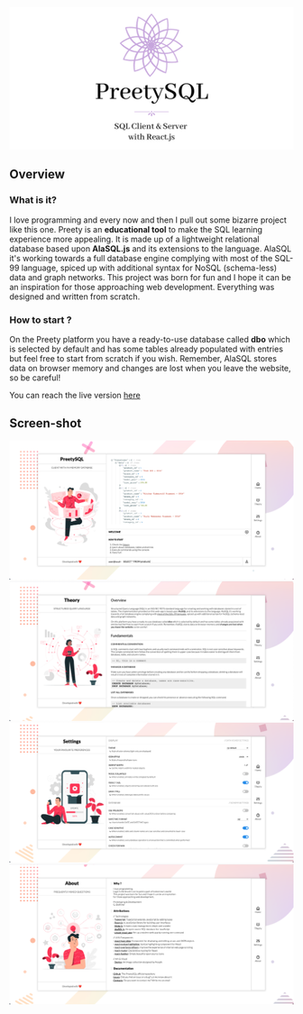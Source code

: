 ![PreetySQL-Logo](https://raw.githubusercontent.com/MrSnix/PreetySQL/master/img/PreetySQL.png)

## Overview

### What is it?

I love programming and every now and then I pull out some bizarre project like this one. Preety is an **educational tool** to make the SQL learning experience more appealing. It is made up of a lightweight relational database based upon **AlaSQL.js** and its extensions to the language. AlaSQL it's working towards a full database engine complying with most of the SQL-99 language, spiced up with additional syntax for NoSQL (schema-less) data and graph networks. This project was born for fun and I hope it can be an inspiration for those approaching web development. Everything was designed and written from scratch.

### How to start ?

On the Preety platform you have a ready-to-use database called **dbo** which is selected by default and has some tables already populated with entries but feel free to start from scratch if you wish. Remember, AlaSQL stores data on browser memory and changes are lost when you leave the website, so be careful!

You can reach the live version [here](https://preety-sql.herokuapp.com/)

## Screen-shot

![A](https://raw.githubusercontent.com/MrSnix/PreetySQL/master/img/A.png)
![B](https://raw.githubusercontent.com/MrSnix/PreetySQL/master/img/B.png)
![C](https://raw.githubusercontent.com/MrSnix/PreetySQL/master/img/C.png)
![D](https://raw.githubusercontent.com/MrSnix/PreetySQL/master/img/D.png)

